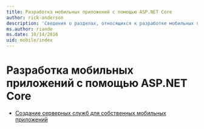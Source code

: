 ```yaml
---
title: Разработка мобильных приложений с помощью ASP.NET Core
author: rick-anderson
description: 'Сведения о разделах, относящихся к разработке мобильных приложений в ASP.NET Core.'
ms.author: riande
ms.date: 10/14/2016
uid: mobile/index
---
```

# <a name="mobile-development-with-aspnet-core"></a>Разработка мобильных приложений с помощью ASP.NET Core

* [Создание серверных служб для собственных мобильных приложений](native-mobile-backend.md)
